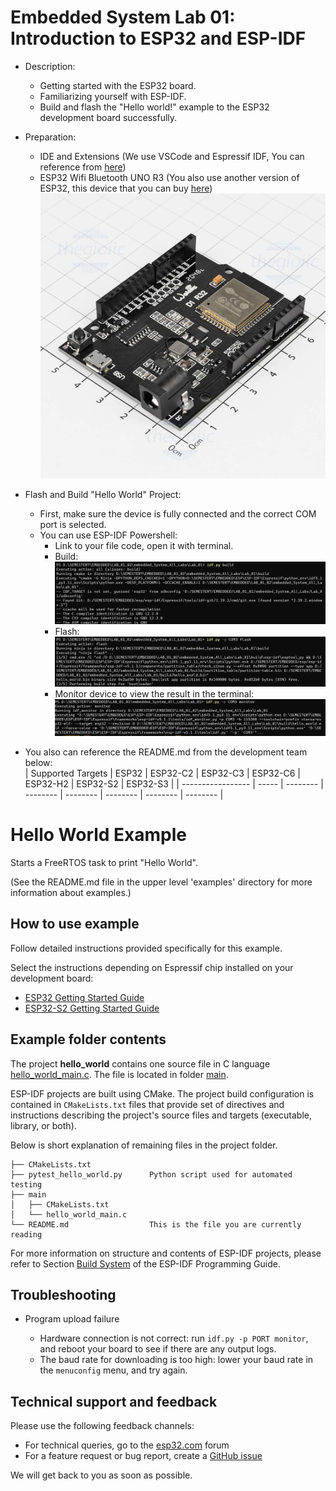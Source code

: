 # Embedded System Lab 01: Introduction to ESP32 and ESP-IDF
* Description:
   * Getting started with the ESP32 board.
   * Familiarizing yourself with ESP-IDF.
   * Build and flash the "Hello world!" example to the ESP32 development board successfully.
* Preparation:
   * IDE and Extensions (We use VSCode and Espressif IDF, You can reference from [here](https://github.com/nghiemluongson/embedded_System_All_Labs))
   * ESP32 Wifi Bluetooth UNO R3 (You also use another version of ESP32, this device that you can buy [here](https://www.thegioiic.com/carts?gidzl=HmRp4B5YmJX64VGJk7h9E4uKzH6dVCKwLKJtGQKen6e34Vb1_7JBFWjBhXhuSyan3agf6JV7NGGTicF1Fm)) <br>
     ![Lab1](https://github.com/nghiemluongson/embedded_System_All_Labs/blob/d2adfe367b459d4c60d84c6d9baeecdbe11bceab/Images/Lab%201/5.jpg)
* Flash and Build "Hello World" Project:
   * First, make sure the device is fully connected and the correct COM port is selected.
   * You can use ESP-IDF Powershell:
     * Link to your file code, open it with terminal.
     * Build:<br>
       ![Lab1](https://github.com/nghiemluongson/embedded_System_All_Labs/blob/d2adfe367b459d4c60d84c6d9baeecdbe11bceab/Images/Lab%201/6.jpg)
     * Flash:<br>
       ![Lab1](https://github.com/nghiemluongson/embedded_System_All_Labs/blob/d2adfe367b459d4c60d84c6d9baeecdbe11bceab/Images/Lab%201/7.jpg)
     * Monitor device to view the result in the terminal:<br>
       ![Lab1](https://github.com/nghiemluongson/embedded_System_All_Labs/blob/d2adfe367b459d4c60d84c6d9baeecdbe11bceab/Images/Lab%201/8.jpg)
    
* You also can reference the README.md from the development team below:<br>
| Supported Targets | ESP32 | ESP32-C2 | ESP32-C3 | ESP32-C6 | ESP32-H2 | ESP32-S2 | ESP32-S3 |
| ----------------- | ----- | -------- | -------- | -------- | -------- | -------- | -------- |

# Hello World Example

Starts a FreeRTOS task to print "Hello World".

(See the README.md file in the upper level 'examples' directory for more information about examples.)

## How to use example

Follow detailed instructions provided specifically for this example.

Select the instructions depending on Espressif chip installed on your development board:

- [ESP32 Getting Started Guide](https://docs.espressif.com/projects/esp-idf/en/stable/get-started/index.html)
- [ESP32-S2 Getting Started Guide](https://docs.espressif.com/projects/esp-idf/en/latest/esp32s2/get-started/index.html)


## Example folder contents

The project **hello_world** contains one source file in C language [hello_world_main.c](main/hello_world_main.c). The file is located in folder [main](main).

ESP-IDF projects are built using CMake. The project build configuration is contained in `CMakeLists.txt` files that provide set of directives and instructions describing the project's source files and targets (executable, library, or both).

Below is short explanation of remaining files in the project folder.

```
├── CMakeLists.txt
├── pytest_hello_world.py      Python script used for automated testing
├── main
│   ├── CMakeLists.txt
│   └── hello_world_main.c
└── README.md                  This is the file you are currently reading
```

For more information on structure and contents of ESP-IDF projects, please refer to Section [Build System](https://docs.espressif.com/projects/esp-idf/en/latest/esp32/api-guides/build-system.html) of the ESP-IDF Programming Guide.

## Troubleshooting

* Program upload failure

    * Hardware connection is not correct: run `idf.py -p PORT monitor`, and reboot your board to see if there are any output logs.
    * The baud rate for downloading is too high: lower your baud rate in the `menuconfig` menu, and try again.

## Technical support and feedback

Please use the following feedback channels:

* For technical queries, go to the [esp32.com](https://esp32.com/) forum
* For a feature request or bug report, create a [GitHub issue](https://github.com/espressif/esp-idf/issues)

We will get back to you as soon as possible.
